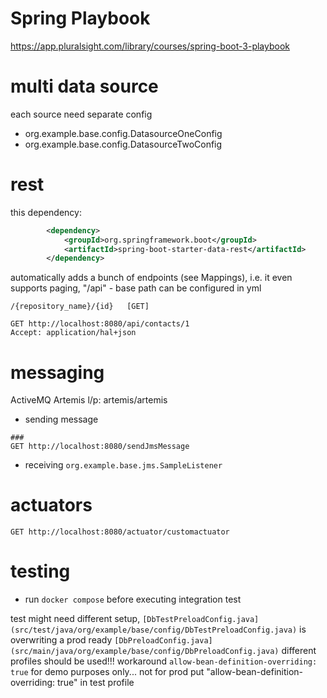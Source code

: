 Spring Playbook
===============
https://app.pluralsight.com/library/courses/spring-boot-3-playbook

multi data source
=================
each source need separate config
* org.example.base.config.DatasourceOneConfig
* org.example.base.config.DatasourceTwoConfig

rest
=================
this dependency:
```xml
        <dependency>
            <groupId>org.springframework.boot</groupId>
            <artifactId>spring-boot-starter-data-rest</artifactId>
        </dependency>
```
automatically adds a bunch of endpoints (see Mappings), i.e.
it even supports paging, "/api" - base path can be configured in yml
```
/{repository_name}/{id}   [GET]
```
```http request
GET http://localhost:8080/api/contacts/1
Accept: application/hal+json
```

messaging
=========
ActiveMQ Artemis l/p: artemis/artemis
* sending message
```http request
###
GET http://localhost:8080/sendJmsMessage
```
* receiving
`org.example.base.jms.SampleListener`

actuators
=========
```http request
GET http://localhost:8080/actuator/customactuator
```

testing
=======
* run `docker compose` before executing integration test

test might need different setup, 
`[DbTestPreloadConfig.java](src/test/java/org/example/base/config/DbTestPreloadConfig.java)` 
is overwriting a prod ready 
`[DbPreloadConfig.java](src/main/java/org/example/base/config/DbPreloadConfig.java)` 
different profiles should be used!!!
workaround `allow-bean-definition-overriding: true` for demo purposes only... not for prod
put "allow-bean-definition-overriding: true" in test profile
